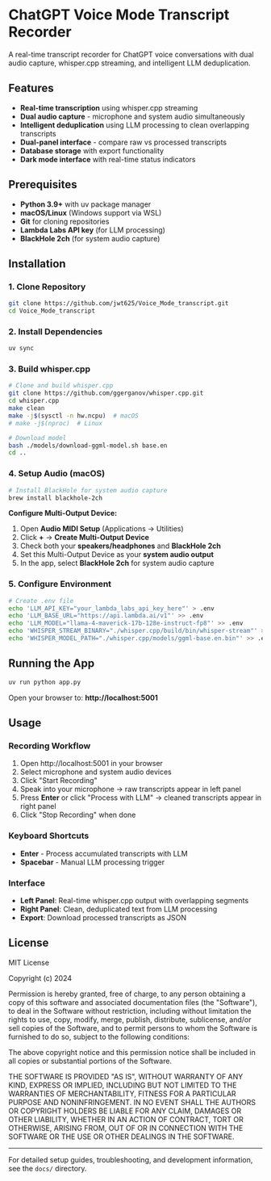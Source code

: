 # ChatGPT Voice Mode Transcript Recorder

A real-time transcript recorder for ChatGPT voice conversations with dual audio capture, whisper.cpp streaming, and intelligent LLM deduplication.

## Features

- **Real-time transcription** using whisper.cpp streaming
- **Dual audio capture** - microphone and system audio simultaneously
- **Intelligent deduplication** using LLM processing to clean overlapping transcripts
- **Dual-panel interface** - compare raw vs processed transcripts
- **Database storage** with export functionality
- **Dark mode interface** with real-time status indicators

## Prerequisites

- **Python 3.9+** with uv package manager
- **macOS/Linux** (Windows support via WSL)
- **Git** for cloning repositories
- **Lambda Labs API key** (for LLM processing)
- **BlackHole 2ch** (for system audio capture)

## Installation

### 1. Clone Repository
```bash
git clone https://github.com/jwt625/Voice_Mode_transcript.git
cd Voice_Mode_transcript
```

### 2. Install Dependencies
```bash
uv sync
```

### 3. Build whisper.cpp
```bash
# Clone and build whisper.cpp
git clone https://github.com/ggerganov/whisper.cpp.git
cd whisper.cpp
make clean
make -j$(sysctl -n hw.ncpu)  # macOS
# make -j$(nproc)  # Linux

# Download model
bash ./models/download-ggml-model.sh base.en
cd ..
```

### 4. Setup Audio (macOS)
```bash
# Install BlackHole for system audio capture
brew install blackhole-2ch
```

**Configure Multi-Output Device:**
1. Open **Audio MIDI Setup** (Applications → Utilities)
2. Click **+** → **Create Multi-Output Device**
3. Check both your **speakers/headphones** and **BlackHole 2ch**
4. Set this Multi-Output Device as your **system audio output**
5. In the app, select **BlackHole 2ch** for system audio capture

### 5. Configure Environment
```bash
# Create .env file
echo 'LLM_API_KEY="your_lambda_labs_api_key_here"' > .env
echo 'LLM_BASE_URL="https://api.lambda.ai/v1"' >> .env
echo 'LLM_MODEL="llama-4-maverick-17b-128e-instruct-fp8"' >> .env
echo 'WHISPER_STREAM_BINARY="./whisper.cpp/build/bin/whisper-stream"' >> .env
echo 'WHISPER_MODEL_PATH="./whisper.cpp/models/ggml-base.en.bin"' >> .env
```

## Running the App

```bash
uv run python app.py
```

Open your browser to: **http://localhost:5001**

## Usage

### Recording Workflow
1. Open http://localhost:5001 in your browser
2. Select microphone and system audio devices
3. Click "Start Recording"
4. Speak into your microphone → raw transcripts appear in left panel
5. Press **Enter** or click "Process with LLM" → cleaned transcripts appear in right panel
6. Click "Stop Recording" when done

### Keyboard Shortcuts
- **Enter** - Process accumulated transcripts with LLM
- **Spacebar** - Manual LLM processing trigger

### Interface
- **Left Panel**: Real-time whisper.cpp output with overlapping segments
- **Right Panel**: Clean, deduplicated text from LLM processing
- **Export**: Download processed transcripts as JSON

## License

MIT License

Copyright (c) 2024

Permission is hereby granted, free of charge, to any person obtaining a copy
of this software and associated documentation files (the "Software"), to deal
in the Software without restriction, including without limitation the rights
to use, copy, modify, merge, publish, distribute, sublicense, and/or sell
copies of the Software, and to permit persons to whom the Software is
furnished to do so, subject to the following conditions:

The above copyright notice and this permission notice shall be included in all
copies or substantial portions of the Software.

THE SOFTWARE IS PROVIDED "AS IS", WITHOUT WARRANTY OF ANY KIND, EXPRESS OR
IMPLIED, INCLUDING BUT NOT LIMITED TO THE WARRANTIES OF MERCHANTABILITY,
FITNESS FOR A PARTICULAR PURPOSE AND NONINFRINGEMENT. IN NO EVENT SHALL THE
AUTHORS OR COPYRIGHT HOLDERS BE LIABLE FOR ANY CLAIM, DAMAGES OR OTHER
LIABILITY, WHETHER IN AN ACTION OF CONTRACT, TORT OR OTHERWISE, ARISING FROM,
OUT OF OR IN CONNECTION WITH THE SOFTWARE OR THE USE OR OTHER DEALINGS IN THE
SOFTWARE.

---

For detailed setup guides, troubleshooting, and development information, see the `docs/` directory.
